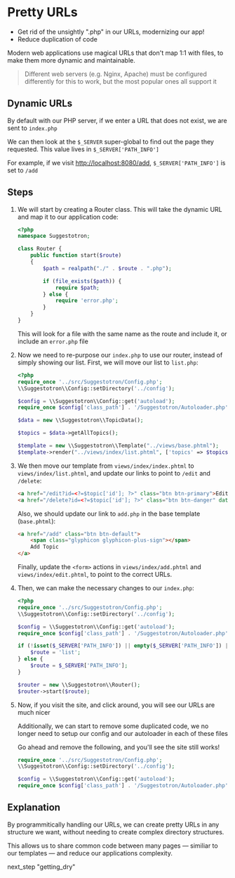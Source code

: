 # Pretty URLs

* Get rid of the unsightly ".php" in our URLs, modernizing our app!
* Reduce duplication of code

Modern web applications use magical URLs that don't map 1:1 with files, to make them more dynamic and maintainable.

> Different web servers (e.g. Nginx, Apache) must be configured differently for this to work, but the most popular ones all support it

## Dynamic URLs

By default with our PHP server, if we enter a URL that does not exist, we are sent to `index.php`

We can then look at the `$_SERVER` super-global to find out the page they requested. This value lives in `$_SERVER['PATH_INFO']`

For example, if we visit <http://localhost:8080/add>, `$_SERVER['PATH_INFO']` is set to `/add`

## Steps

1. We will start by creating a Router class. This will take the dynamic URL and map it to our application code:

    ```php
    <?php
    namespace Suggestotron;

    class Router {
        public function start($route)
        {
            $path = realpath("./" . $route . ".php");

            if (file_exists($path)) {
                require $path;
            } else {
                require 'error.php';
            }
        }
    }
    ```

    This will look for a file with the same name as the route and include it, or include an `error.php` file

1. Now we need to re-purpose our `index.php` to use our router, instead of simply showing our list. First, we will move our list to `list.php`:

    ```php
    <?php
    require_once '../src/Suggestotron/Config.php';
    \\Suggestotron\\Config::setDirectory('../config');

    $config = \\Suggestotron\\Config::get('autoload');
    require_once $config['class_path'] . '/Suggestotron/Autoloader.php';

    $data = new \\Suggestotron\\TopicData();

    $topics = $data->getAllTopics();

    $template = new \\Suggestotron\\Template("../views/base.phtml");
    $template->render("../views/index/list.phtml", ['topics' => $topics]);
    ```

1. We then move our template from `views/index/index.phtml` to `views/index/list.phtml`, and update our links to point to `/edit` and `/delete`:

    ```html
    <a href="/edit?id=<?=$topic['id']; ?>" class="btn btn-primary">Edit</a>
    <a href="/delete?id=<?=$topic['id']; ?>" class="btn btn-danger" data-container="">Delete</a>
    ```

    Also, we should update our link to `add.php` in the base template (`base.phtml`):

    ```html
    <a href="/add" class="btn btn-default">
        <span class="glyphicon glyphicon-plus-sign"></span>
        Add Topic
    </a>
    ```

    Finally, update the `<form>` actions in `views/index/add.phtml` and `views/index/edit.phtml`, to point to the correct URLs.

1. Then, we can make the necessary changes to our `index.php`:

    ```php
    <?php
    require_once '../src/Suggestotron/Config.php';
    \\Suggestotron\\Config::setDirectory('../config');

    $config = \\Suggestotron\\Config::get('autoload');
    require_once $config['class_path'] . '/Suggestotron/Autoloader.php';

    if (!isset($_SERVER['PATH_INFO']) || empty($_SERVER['PATH_INFO']) || $_SERVER['PATH_INFO'] == '/') {
        $route = 'list';
    } else {
        $route = $_SERVER['PATH_INFO'];
    }

    $router = new \\Suggestotron\\Router();
    $router->start($route);
    ```

1. Now, if you visit the site, and click around, you will see our URLs are much nicer

    Additionally, we can start to remove some duplicated code, we no longer need to setup our config and our autoloader in each of these files

    Go ahead and remove the following, and you'll see the site still works!

    ```php
    require_once '../src/Suggestotron/Config.php';
    \\Suggestotron\\Config::setDirectory('../config');

    $config = \\Suggestotron\\Config::get('autoload');
    require_once $config['class_path'] . '/Suggestotron/Autoloader.php';
    ```

## Explanation

By programmitically handling our URLs, we can create pretty URLs in any structure we want, without needing to create complex directory structures.

This allows us to share common code between many pages — similiar to our templates — and reduce our applications complexity.

next_step "getting_dry"